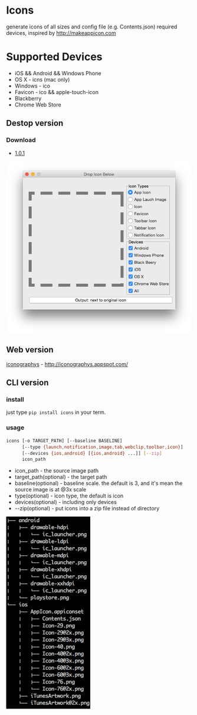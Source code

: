 # Icons

generate icons of all sizes and config file (e.g. Contents.json) required devices, inspired by http://makeappicon.com

# Supported Devices

* iOS && Android && Windows Phone
* OS X - icns (mac only)
* Windows - ico
* Favicon - ico && apple-touch-icon
* Blackberry
* Chrome Web Store


## Destop version

### Download

* [1.0.1](https://github.com/exherb/icons/releases/tag/1.0.1)

![screenshot](screenshots/icons_gui.png)

## Web version

[iconographys](http://iconographys.appspot.com/) - http://iconographys.appspot.com/

## CLI version

### install

just type `pip install icons` in your term.

### usage

```bash
icons [-o TARGET_PATH] [--baseline BASELINE]
      [--type {launch,notification,image,tab,webclip,toolbar,icon}]
      [--devices {ios,android} [{ios,android} ...]] [--zip]
      icon_path
```

* icon_path - the source image path
* target_path(optional) - the target path
* baseline(optional) - baseline scale. the default is 3, and it's mean the source image is at @3x scale
* type(optional) - icon type, the default is icon
* devices(optional) - including only devices
* --zip(optional) - put icons into a zip file instead of directory

![screenshot](screenshots/icons.png)
